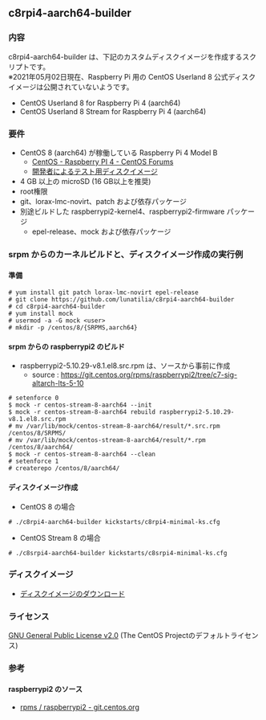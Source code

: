 ## c8rpi4-aarch64-builder

### 内容
c8rpi4-aarch64-builder は、下記のカスタムディスクイメージを作成するスクリプトです。  
※2021年05月02日現在、Raspberry Pi 用の CentOS Userland 8 公式ディスクイメージは公開されていないようです。

- CentOS Userland 8 for Raspberry Pi 4 (aarch64)
- CentOS Userland 8 Stream for Raspberry Pi 4 (aarch64)

### 要件
- CentOS 8 (aarch64) が稼働している Raspberry Pi 4 Model B
    - [CentOS - Raspberry PI 4 - CentOS Forums](https://forums.centos.org/viewtopic.php?f=55&t=73495)
    - [開発者によるテスト用ディスクイメージ](https://people.centos.org/pgreco/CentOS-Userland-8-stream-aarch64-RaspberryPI-Minimal-4/)
- 4 GB 以上の microSD (16 GB以上を推奨)
- root権限
- git、lorax-lmc-novirt、patch および依存パッケージ
- 別途ビルドした raspberrypi2-kernel4、raspberrypi2-firmware パッケージ
  - epel-release、mock および依存パッケージ

### srpm からのカーネルビルドと、ディスクイメージ作成の実行例

#### 準備

```
# yum install git patch lorax-lmc-novirt epel-release
# git clone https://github.com/lunatilia/c8rpi4-aarch64-builder
# cd c8rpi4-aarch64-builder
# yum install mock
# usermod -a -G mock <user>
# mkdir -p /centos/8/{SRPMS,aarch64}
```

#### srpm からの raspberrypi2 のビルド

- raspberrypi2-5.10.29-v8.1.el8.src.rpm は、ソースから事前に作成
  - source : https://git.centos.org/rpms/raspberrypi2/tree/c7-sig-altarch-lts-5-10

```
# setenforce 0
$ mock -r centos-stream-8-aarch64 --init
$ mock -r centos-stream-8-aarch64 rebuild raspberrypi2-5.10.29-v8.1.el8.src.rpm
# mv /var/lib/mock/centos-stream-8-aarch64/result/*.src.rpm /centos/8/SRPMS/
# mv /var/lib/mock/centos-stream-8-aarch64/result/*.rpm /centos/8/aarch64/
$ mock -r centos-stream-8-aarch64 --clean
# setenforce 1
# createrepo /centos/8/aarch64/
```

#### ディスクイメージ作成

- CentOS 8 の場合

```
# ./c8rpi4-aarch64-builder kickstarts/c8rpi4-minimal-ks.cfg
```

- CentOS Stream 8 の場合

```
# ./c8srpi4-aarch64-builder kickstarts/c8srpi4-minimal-ks.cfg
```

### ディスクイメージ
- [ディスクイメージのダウンロード](https://github.com/lunatilia/c8rpi4-aarch64-builder/releases/tag/0.3.0-20210502)

### ライセンス
[GNU General Public License v2.0](https://github.com/lunatilia/c8rpi4-aarch64-builder/blob/master/LICENSE) (The CentOS Projectのデフォルトライセンス)

### 参考

#### raspberrypi2 のソース

- [rpms / raspberrypi2 - git.centos.org](https://git.centos.org/rpms/raspberrypi2)
